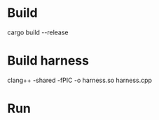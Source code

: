 # Build
cargo build --release
# Build harness
clang++ -shared -fPIC -o harness.so harness.cpp
# Run


